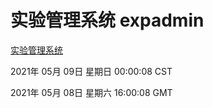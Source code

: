 # 实验管理系统 expadmin
[实验管理系统](http://:56808/expadmin-782313d2-e1b1-4ea7-932e-3a55e6a1a4d0/)

2021年 05月 09日 星期日 00:00:08 CST

2021年 05月 08日 星期六 16:00:08 GMT
